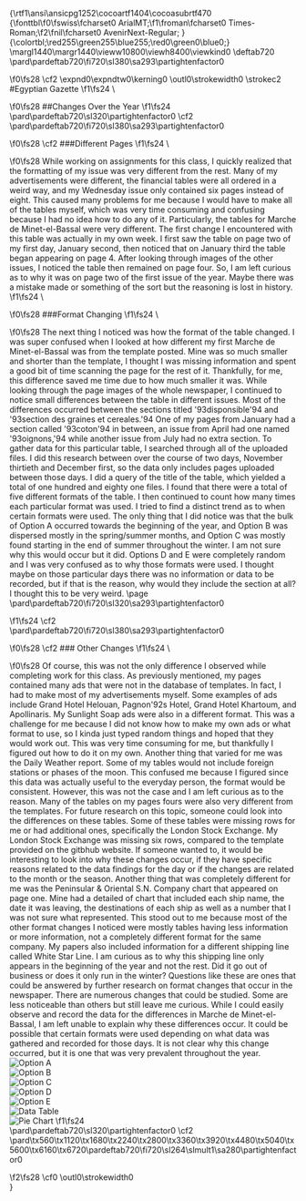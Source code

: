 {\rtf1\ansi\ansicpg1252\cocoartf1404\cocoasubrtf470
{\fonttbl\f0\fswiss\fcharset0 ArialMT;\f1\froman\fcharset0 Times-Roman;\f2\fnil\fcharset0 AvenirNext-Regular;
}
{\colortbl;\red255\green255\blue255;\red0\green0\blue0;}
\margl1440\margr1440\vieww10800\viewh8400\viewkind0
\deftab720
\pard\pardeftab720\fi720\sl380\sa293\partightenfactor0

\f0\fs28 \cf2 \expnd0\expndtw0\kerning0
\outl0\strokewidth0 \strokec2 #Egyptian Gazette
\f1\fs24 \

\f0\fs28 ##Changes Over the Year
\f1\fs24 \
\pard\pardeftab720\sl320\partightenfactor0
\cf2 \
\pard\pardeftab720\fi720\sl380\sa293\partightenfactor0

\f0\fs28 \cf2 ###Different Pages
\f1\fs24 \

\f0\fs28 While working on assignments for this class, I quickly realized that the formatting of my issue was very different from the rest. Many of my advertisements were different, the financial tables were all ordered in a weird way, and my Wednesday issue only contained six pages instead of eight. This caused many problems for me because I would have to make all of the tables myself, which was very time consuming and confusing because I had no idea how to do any of it. Particularly, the tables for Marche de Minet-el-Bassal were very different. The first change I encountered with this table was actually in my own week. I first saw the table on page two of my first day, January second, then noticed that on January third the table began appearing on page 4. After looking through images of the other issues, I noticed the table then remained on page four. So, I am left curious as to why it was on page two of the first issue of the year. Maybe there was a mistake made or something of the sort but the reasoning is lost in history. 
\f1\fs24 \

\f0\fs28 ###Format Changing
\f1\fs24 \

\f0\fs28 The next thing I noticed was how the format of the table changed. I was super confused when I looked at how different my first Marche de Minet-el-Bassal was from the template posted. Mine was so much smaller and shorter than the template, I thought I was missing information and spent a good bit of time scanning the page for the rest of it. Thankfully, for me, this difference saved me time due to how much smaller it was. While looking through the page images of the whole newspaper, I continued to notice small differences between the table in different issues. Most of the differences occurred between the sections titled \'93disponsible\'94 and \'93section des graines et cereales.\'94 One of my pages from January had a section called \'93coton\'94 in between, an issue from April had one named \'93oignons,\'94 while another issue from July had no extra section. To gather data for this particular table, I searched through all of the uploaded files. I did this research between over the course of two days, November thirtieth and December first, so the data only includes pages uploaded between those days. I did a query of the title of the table, which yielded a total of one hundred and eighty one files. I found that there were a total of five different formats of the table. I then continued to count how many times each particular format was used. I tried to find a distinct trend as to when certain formats were used. The only thing that I did notice was that the bulk of Option A occurred towards the beginning of the year, and Option B was dispersed mostly in the spring/summer months, and Option C was mostly found starting in the end of summer throughout the winter. I am not sure why this would occur but it did. Options D and E were completely random and I was very confused as to why those formats were used. I thought maybe on those particular days there was no information or data to be recorded, but if that is the reason, why would they include the section at all? I thought this to be very weird. \page \pard\pardeftab720\fi720\sl320\sa293\partightenfactor0

\f1\fs24 \cf2 \
\pard\pardeftab720\fi720\sl380\sa293\partightenfactor0

\f0\fs28 \cf2 ### Other Changes
\f1\fs24 \

\f0\fs28 Of course, this was not the only difference I observed while completing work for this class. As previously mentioned, my pages contained many ads that were not in the database of templates. In fact, I had to make most of my advertisements myself. Some examples of ads include Grand Hotel Helouan, Pagnon\'92s Hotel, Grand Hotel Khartoum, and Apollinaris. My Sunlight Soap ads were also in a different format. This was a challenge for me because I did not know how to make my own ads or what format to use, so I kinda just typed random things and hoped that they would work out. This was very time consuming for me, but thankfully I figured out how to do it on my own. Another thing that varied for me was the Daily Weather report. Some of my tables would not include foreign stations or phases of the moon. This confused me because I figured since this data was actually useful to the everyday person, the format would be consistent. However, this was not the case and I am left curious as to the reason. Many of the tables on my pages fours were also very different from the templates. For future research on this topic, someone could look into the differences on these tables. Some of these tables were missing rows for me or had additional ones, specifically the London Stock Exchange. My London Stock Exchange was missing six rows, compared to the template provided on the gitbhub website. If someone wanted to, it would be interesting to look into why these changes occur, if they have specific reasons related to the data findings for the day or if the changes are related to the month or the season. Another thing that was completely different for me was the Peninsular & Oriental S.N. Company chart that appeared on page one. Mine had a detailed of chart that included each ship name, the date it was leaving, the destinations of each ship as well as a number that I was not sure what represented. This stood out to me because most of the other format changes I noticed were mostly tables having less information or more information, not a completely different format for the same company. My papers also included information for a different shipping line called White Star Line. I am curious as to why this shipping line only appears in the beginning of the year and not the rest. Did it go out of business or does it only run in the winter? Questions like these are ones that could be answered by further research on format changes that occur in the newspaper. There are numerous changes that could be studied. Some are less noticeable than others but still leave me curious. While I could easily observe and record the data for the differences in Marche de Minet-el-Bassal, I am left unable to explain why these differences occur. It could be possible that certain formats were used depending on what data was gathered and recorded for those days. It is not clear why this change occurred, but it is one that was very prevalent throughout the year.\
![Option A](optionA.png)\
![Option B](optionB.png)\
![Option C](optionC.png)\
![Option D](optionD.png)\
![Option E](optionE.png)\
![Data Table](datable.png)\
![Pie Chart](piechart.png)
\f1\fs24 \
\pard\pardeftab720\sl320\partightenfactor0
\cf2 \
\pard\tx560\tx1120\tx1680\tx2240\tx2800\tx3360\tx3920\tx4480\tx5040\tx5600\tx6160\tx6720\pardeftab720\fi720\sl264\slmult1\sa280\partightenfactor0

\f2\fs28 \cf0 \outl0\strokewidth0 \
}